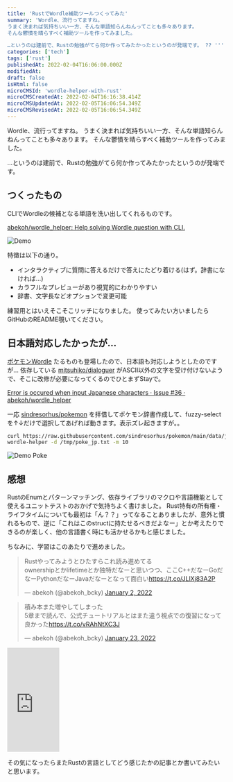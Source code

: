 ```yaml
---
title: 'RustでWordle補助ツールつくってみた'
summary: 'Wordle、流行ってますね。
うまく決まれば気持ちいい一方、そんな単語知らんねんってことも多々あります。
そんな鬱憤を晴らすべく補助ツールを作ってみました。

…というのは建前で、Rustの勉強がてら何か作ってみたかったというのが発端です。 ?? '''
categories: ['tech']
tags: ['rust']
publishedAt: 2022-02-04T16:06:00.000Z
modifiedAt: 
draft: false
isHtml: false
microCMSId: 'wordle-helper-with-rust'
microCMSCreatedAt: 2022-02-04T16:16:38.414Z
microCMSUpdatedAt: 2022-02-05T16:06:54.349Z
microCMSRevisedAt: 2022-02-05T16:06:54.349Z
---
```


Wordle、流行ってますね。
うまく決まれば気持ちいい一方、そんな単語知らんねんってことも多々あります。
そんな鬱憤を晴らすべく補助ツールを作ってみました。

…というのは建前で、Rustの勉強がてら何か作ってみたかったというのが発端です。

## つくったもの

CLIでWordleの候補となる単語を洗い出してくれるものです。

[abekoh/wordle_helper: Help solving Wordle question with CLI.](https://github.com/abekoh/wordle_helper)

![Demo](https://images.microcms-assets.io/assets/4f79e018736547879adf5670ebeaccc3/951b2903fb064bfdb6f65618fd9fe399/wordle_helper.gif)

特徴は以下の通り。

- インタラクティブに質問に答えるだけで答えにたどり着ける(はず。辞書になければ…)
- カラフルなプレビューがあり視覚的にわかりやすい
- 辞書、文字長などオプションで変更可能

練習用とはいえそこそこリッチになりました。
使ってみたい方いましたらGitHubのREADME覗いてください。

## 日本語対応したかったが…

[ポケモンWordle](https://wordle.mega-yadoran.jp/) たるものも登場したので、日本語も対応しようとしたのですが…
依存している [mitsuhiko/dialoguer](https://github.com/mitsuhiko/dialoguer) がASCII以外の文字を受け付けないようで、そこに改修が必要になってくるのでひとまずStayで。

[Error is occured when input Japanese characters · Issue #36 · abekoh/wordle_helper](https://github.com/abekoh/wordle_helper/issues/36)

一応 [sindresorhus/pokemon](https://github.com/sindresorhus/pokemon) を拝借してポケモン辞書作成して、fuzzy-selectを↑↓だけで選択してあげれば動きます。表示ズレ起きますが。。

```bash
curl https://raw.githubusercontent.com/sindresorhus/pokemon/main/data/ja.json | jq --raw-output '.[]' > /tmp/poke_jp.txt
wordle-helper -d /tmp/poke_jp.txt -m 10
```

![Demo Poke](https://images.microcms-assets.io/assets/4f79e018736547879adf5670ebeaccc3/7fd8af30f0634c0a8297b3192be19136/worlde_helper_poke.gif)

## 感想

RustのEnumとパターンマッチング、依存ライブラリのマクロや言語機能として使えるユニットテストのおかげで気持ちよく書けました。
Rust特有の所有権・ライフタイムについても最初は「ん？？」ってなることありましたが、意外と慣れるもので、逆に「これはこのstructに持たせるべきだよなー」とか考えたりできるのが楽しく、他の言語書く時にも活かせるかもと感じました。

ちなみに、学習はこのあたりで進めました。

<blockquote class="twitter-tweet"><p lang="ja" dir="ltr">Rustやってみようとひたすらこれ読み進めてる<br>ownershipとかlifetimeとか独特だなーと思いつつ、ここC++だなーGoだなーPythonだなーJavaだなーとなって面白い<a href="https://t.co/JLlXj83A2P">https://t.co/JLlXj83A2P</a></p>&mdash; abekoh (@abekoh_bcky) <a href="https://twitter.com/abekoh_bcky/status/1477666371928731653?ref_src=twsrc%5Etfw">January 2, 2022</a></blockquote> <script async src="https://platform.twitter.com/widgets.js" charset="utf-8"></script>

<blockquote class="twitter-tweet"><p lang="ja" dir="ltr">積み本また増やしてしまった<br>5章まで読んで、公式チュートリアルとはまた違う視点での復習になって良かった<a href="https://t.co/vRAhNtXC3J">https://t.co/vRAhNtXC3J</a></p>&mdash; abekoh (@abekoh_bcky) <a href="https://twitter.com/abekoh_bcky/status/1485272205785468929?ref_src=twsrc%5Etfw">January 23, 2022</a></blockquote> <script async src="https://platform.twitter.com/widgets.js" charset="utf-8"></script>

<iframe style="width:120px;height:240px;" marginwidth="0" marginheight="0" scrolling="no" frameborder="0" src="https://rcm-fe.amazon-adsystem.com/e/cm?ref=qf_sp_asin_til&t=abekohtechblo-22&m=amazon&o=9&p=8&l=as1&IS1=1&detail=1&asins=4873119782&linkId=771ad181e554ff5f7cf1bbdac29d1a1b&bc1=ffffff&amp;lt1=_top&fc1=333333&lc1=0066c0&bg1=ffffff&f=ifr">
    </iframe>

その気になったらまたRustの言語としてどう感じたかの記事とか書いてみたいと思います。

    